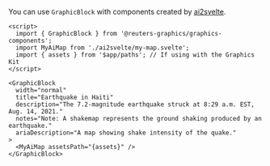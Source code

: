 You can use `GraphicBlock` with components created by [ai2svelte](https://github.com/reuters-graphics/ai2svelte).

```svelte
<script>
  import { GraphicBlock } from '@reuters-graphics/graphics-components';
  import MyAiMap from './ai2svelte/my-map.svelte';
  import { assets } from '$app/paths'; // If using with the Graphics Kit
</script>

<GraphicBlock
  width="normal"
  title="Earthquake in Haiti"
  description="The 7.2-magnitude earthquake struck at 8:29 a.m. EST, Aug. 14, 2021."
  notes="Note: A shakemap represents the ground shaking produced by an earthquake."
  ariaDescription="A map showing shake intensity of the quake."
>
  <MyAiMap assetsPath="{assets}" />
</GraphicBlock>
```
